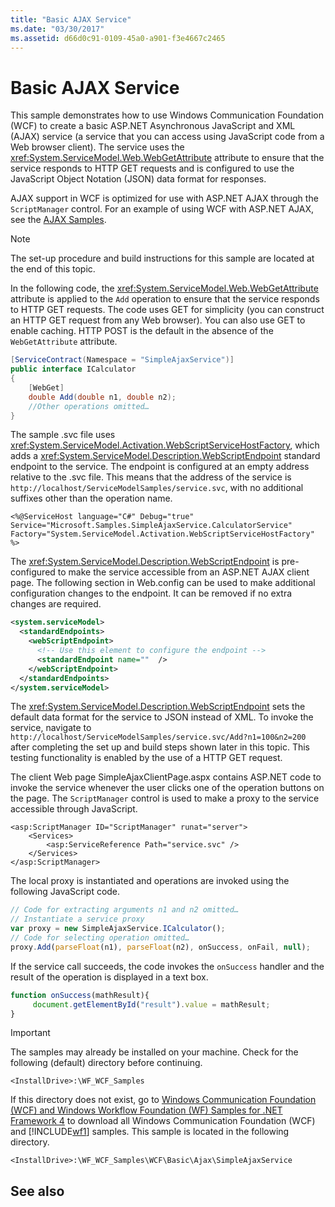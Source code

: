 ```yaml
---
title: "Basic AJAX Service"
ms.date: "03/30/2017"
ms.assetid: d66d0c91-0109-45a0-a901-f3e4667c2465
---
```

# Basic AJAX Service
This sample demonstrates how to use Windows Communication Foundation (WCF) to create a basic ASP.NET Asynchronous JavaScript and XML (AJAX) service (a service that you can access using JavaScript code from a Web browser client). The service uses the <xref:System.ServiceModel.Web.WebGetAttribute> attribute to ensure that the service responds to HTTP GET requests and is configured to use the JavaScript Object Notation (JSON) data format for responses.  
  
 AJAX support in WCF is optimized for use with ASP.NET AJAX through the `ScriptManager` control. For an example of using WCF with ASP.NET AJAX, see the [AJAX Samples](ajax.md).  
  
> [!NOTE]
>  The set-up procedure and build instructions for this sample are located at the end of this topic.  
  
 In the following code, the <xref:System.ServiceModel.Web.WebGetAttribute> attribute is applied to the `Add` operation to ensure that the service responds to HTTP GET requests. The code uses GET for simplicity (you can construct an HTTP GET request from any Web browser). You can also use GET to enable caching. HTTP POST is the default in the absence of the `WebGetAttribute` attribute.  

```csharp
[ServiceContract(Namespace = "SimpleAjaxService")]
public interface ICalculator
{
    [WebGet]
    double Add(double n1, double n2);
    //Other operations omitted…
}
```

 The sample .svc file uses <xref:System.ServiceModel.Activation.WebScriptServiceHostFactory>, which adds a <xref:System.ServiceModel.Description.WebScriptEndpoint> standard endpoint to the service. The endpoint is configured at an empty address relative to the .svc file. This means that the address of the service is `http://localhost/ServiceModelSamples/service.svc`, with no additional suffixes other than the operation name.  

```svc
<%@ServiceHost language="C#" Debug="true" Service="Microsoft.Samples.SimpleAjaxService.CalculatorService" Factory="System.ServiceModel.Activation.WebScriptServiceHostFactory" %>
```

 The <xref:System.ServiceModel.Description.WebScriptEndpoint> is pre-configured to make the service accessible from an ASP.NET AJAX client page. The following section in Web.config can be used to make additional configuration changes to the endpoint. It can be removed if no extra changes are required.  
  
```xml  
<system.serviceModel>  
  <standardEndpoints>  
    <webScriptEndpoint>  
      <!-- Use this element to configure the endpoint -->  
      <standardEndpoint name=""  />  
    </webScriptEndpoint>  
  </standardEndpoints>  
</system.serviceModel>  
```  
  
 The <xref:System.ServiceModel.Description.WebScriptEndpoint> sets the default data format for the service to JSON instead of XML. To invoke the service, navigate to `http://localhost/ServiceModelSamples/service.svc/Add?n1=100&n2=200` after completing the set up and build steps shown later in this topic. This testing functionality is enabled by the use of a HTTP GET request.  
  
 The client Web page SimpleAjaxClientPage.aspx contains ASP.NET code to invoke the service whenever the user clicks one of the operation buttons on the page. The `ScriptManager` control is used to make a proxy to the service accessible through JavaScript.  

```aspx-csharp
<asp:ScriptManager ID="ScriptManager" runat="server">  
    <Services>  
        <asp:ServiceReference Path="service.svc" />  
    </Services>  
</asp:ScriptManager>  
```

 The local proxy is instantiated and operations are invoked using the following JavaScript code.  

```javascript
// Code for extracting arguments n1 and n2 omitted…  
// Instantiate a service proxy  
var proxy = new SimpleAjaxService.ICalculator();  
// Code for selecting operation omitted…  
proxy.Add(parseFloat(n1), parseFloat(n2), onSuccess, onFail, null);  
```

 If the service call succeeds, the code invokes the `onSuccess` handler and the result of the operation is displayed in a text box.  

```javascript
function onSuccess(mathResult){  
     document.getElementById("result").value = mathResult;  
}
```

> [!IMPORTANT]
>  The samples may already be installed on your machine. Check for the following (default) directory before continuing.  
>   
>  `<InstallDrive>:\WF_WCF_Samples`  
>   
>  If this directory does not exist, go to [Windows Communication Foundation (WCF) and Windows Workflow Foundation (WF) Samples for .NET Framework 4](https://go.microsoft.com/fwlink/?LinkId=150780) to download all Windows Communication Foundation (WCF) and [!INCLUDE[wf1](../../../../includes/wf1-md.md)] samples. This sample is located in the following directory.  
>   
>  `<InstallDrive>:\WF_WCF_Samples\WCF\Basic\Ajax\SimpleAjaxService`  
  
## See also
